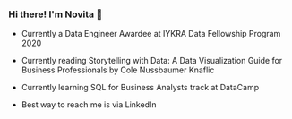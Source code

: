 ### Hi there! I'm Novita 👋


- Currently a Data Engineer Awardee at IYKRA Data Fellowship Program 2020

- Currently reading Storytelling with Data: A Data Visualization Guide for Business Professionals by Cole Nussbaumer Knaflic

- Currently learning SQL for Business Analysts track at DataCamp

- Best way to reach me is via LinkedIn

<!--
**NovitaSari04/NovitaSari04** is a ✨ _special_ ✨ repository because its `README.md` (this file) appears on your GitHub profile.



- 🌱 I’m currently learning ... 🔭 👯

- 👯 I’m looking to collaborate on ...

- 🤔 I’m looking for help with ...

- 💬 Ask me about ...

- 📫 How to reach me: ...

- 😄 Pronouns: ...

- ⚡ Fun fact: ...
